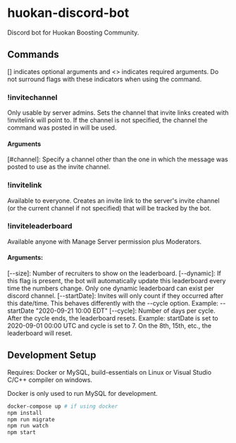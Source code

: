 # huokan-discord-bot

Discord bot for Huokan Boosting Community.

## Commands

[] indicates optional arguments and <> indicates required arguments. Do not surround flags with these indicators when using the command.

### !invitechannel

Only usable by server admins. Sets the channel that invite links created with !invitelink will point to.
If the channel is not specified, the channel the command was posted in will be used.

#### Arguments

[#channel]: Specify a channel other than the one in which the message was posted to use as the invite channel.

### !invitelink

Available to everyone. Creates an invite link to the server's invite channel (or the current channel if not specified) that will be tracked by the bot.

### !inviteleaderboard

Available anyone with Manage Server permission plus Moderators.

#### Arguments:

[--size]: Number of recruiters to show on the leaderboard.
[--dynamic]: If this flag is present, the bot will automatically update this leaderboard every time the numbers change. Only one dynamic leaderboard can exist per discord channel.
[--startDate]: Invites will only count if they occurred after this date/time. This behaves differently with the --cycle option. Example: --startDate "2020-09-21 10:00 EDT"
[--cycle]: Number of days per cycle. After the cycle ends, the leaderboard resets. Example: startDate is set to 2020-09-01 00:00 UTC and cycle is set to 7. On the 8th, 15th, etc., the leaderboard will reset.

## Development Setup

Requires: Docker or MySQL, build-essentials on Linux or Visual Studio C/C++ compiler on windows.

Docker is only used to run MySQL for development.

```bash
docker-compose up # if using docker
npm install
npm run migrate
npm run watch
npm start
```
